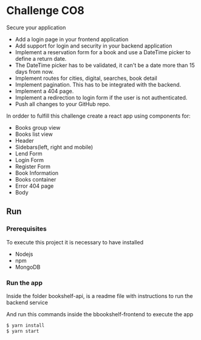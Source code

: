 # Challenge CO8

Secure your application

* Add a login page in your frontend application
* Add support for login and security in your backend application
* Implement a reservation form for a book and use a DateTime picker to define a return date.
* The DateTime picker has to be validated, it can't be a date more than 15 days from now.
* Implement routes for cities, digital, searches, book detail
* Implement pagination. This has to be integrated with the backend.
* Implement a 404 page.
* Implement a redirection to login form if the user is not authenticated.
* Push all changes to your GitHub repo.

In ordder to fulfill this challenge create a react app using components for:

* Books group view
* Books list view
* Header
* Sidebars(left, right and mobile)
* Lend Form
* Login Form
* Register Form
* Book Information
* Books container
* Error 404 page
* Body

## Run
### Prerequisites

To execute this project it is necessary to have installed
* Nodejs
* npm
* MongoDB

### Run the app 
Inside the folder bookshelf-api, is a readme file with instructions to run the backend service

And run this commands inside the bbookshelf-frontend to execute the app

```bash
$ yarn install
$ yarn start
```
